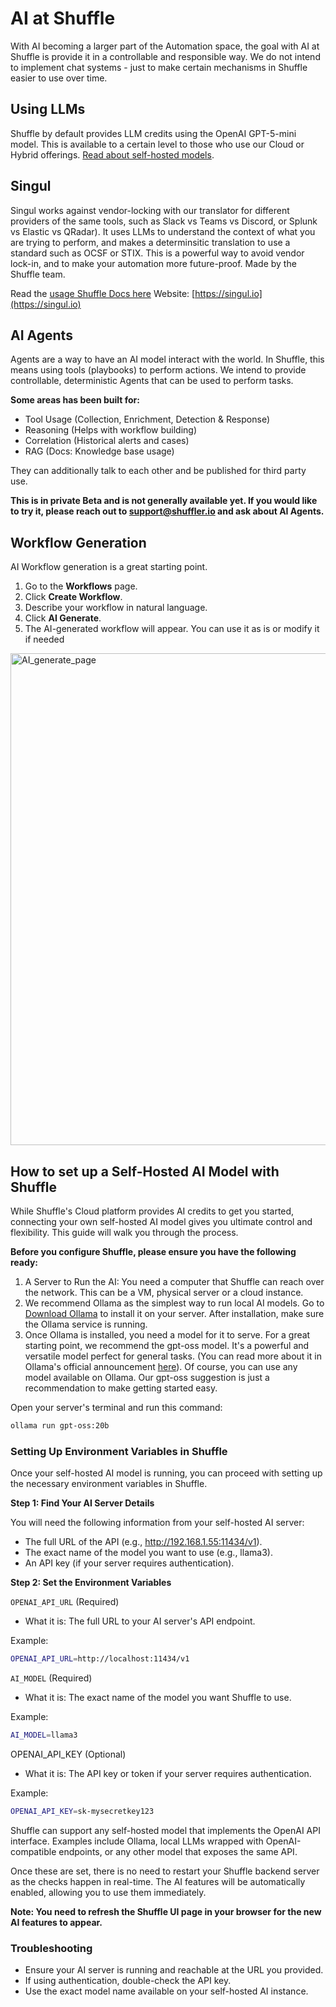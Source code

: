 # AI at Shuffle

With AI becoming a larger part of the Automation space, the goal with AI at Shuffle is provide it in a controllable and responsible way. We do not intend to implement chat systems - just to make certain mechanisms in Shuffle easier to use over time.

## Using LLMs 
Shuffle by default provides LLM credits using the OpenAI GPT-5-mini model. This is available to a certain level to those who use our Cloud or Hybrid offerings. [Read about self-hosted models](#self-hosted-models).

## Singul
Singul works against vendor-locking with our translator for different providers of the same tools, such as Slack vs Teams vs Discord, or Splunk vs Elastic vs QRadar). It uses LLMs to understand the context of what you are trying to perform, and makes a determinsitic translation to use a standard such as OCSF or STIX. This is a powerful way to avoid vendor lock-in, and to make your automation more future-proof. Made by the Shuffle team.

Read the [usage Shuffle Docs here](https://github.com/Shuffle/openapi-apps/blob/master/docs/singul.md)
Website: [https://singul.io](https://singul.io)

## AI Agents
Agents are a way to have an AI model interact with the world. In Shuffle, this means using tools (playbooks) to perform actions. We intend to provide controllable, deterministic Agents that can be used to perform tasks.

**Some areas has been built for:**
- Tool Usage  (Collection, Enrichment, Detection & Response)
- Reasoning   (Helps with workflow building)
- Correlation (Historical alerts and cases)
- RAG         (Docs: Knowledge base usage)

They can additionally talk to each other and be published for third party use. 

**This is in private Beta and is not generally available yet. If you would like to try it, please reach out to support@shuffler.io and ask about AI Agents.**

## Workflow Generation
AI Workflow generation is a great starting point.

1. Go to the **Workflows** page.
2. Click **Create Workflow**.
3. Describe your workflow in natural language.
4. Click **AI Generate**.
5. The AI-generated workflow will appear. You can use it as is or modify it if needed

<img width="785" height="787" alt="AI_generate_page" src="https://github.com/user-attachments/assets/c756caf1-a32b-4b56-bd5a-81fc2ec879dd" />

## How to set up a Self-Hosted AI Model with Shuffle

While Shuffle's Cloud platform provides AI credits to get you started, connecting your own self-hosted AI model gives you ultimate control and flexibility. This guide will walk you through the process.

**Before you configure Shuffle, please ensure you have the following ready:**

1. A Server to Run the AI: You need a computer that Shuffle can reach over the network. This can be a VM, physical server or a cloud instance.
2. We recommend Ollama as the simplest way to run local AI models. Go to [Download Ollama](https://ollama.com/download) to install it on your server. After installation, make sure the Ollama service is running.
3. Once Ollama is installed, you need a model for it to serve. For a great starting point, we recommend the gpt-oss model. It's a powerful and versatile model perfect for general tasks. (You can read more about it in Ollama's official announcement [here](https://ollama.com/blog/gpt-oss)). Of course, you can use any model available on Ollama. Our gpt-oss suggestion is just a recommendation to make getting started easy.


Open your server's terminal and run this command:

```bash
ollama run gpt-oss:20b
```

### Setting Up Environment Variables in Shuffle

Once your self-hosted AI model is running, you can proceed with setting up the necessary environment variables in Shuffle.

**Step 1: Find Your AI Server Details**

You will need the following information from your self-hosted AI server:

* The full URL of the API (e.g., http://192.168.1.55:11434/v1).
* The exact name of the model you want to use (e.g., llama3).
* An API key (if your server requires authentication).

**Step 2: Set the Environment Variables**

`OPENAI_API_URL` (Required)

* What it is: The full URL to your AI server's API endpoint.

Example: 
```bash
OPENAI_API_URL=http://localhost:11434/v1
```

`AI_MODEL` (Required)

* What it is: The exact name of the model you want Shuffle to use.

Example:
```bash
AI_MODEL=llama3
```

OPENAI_API_KEY (Optional)

* What it is: The API key or token if your server requires authentication.

Example:
```bash
OPENAI_API_KEY=sk-mysecretkey123
```


Shuffle can support any self-hosted model that implements the OpenAI API interface. Examples include Ollama, local LLMs wrapped with OpenAI-compatible endpoints, or any other model that exposes the same API.

Once these are set, there is no need to restart your Shuffle backend server as the checks happen in real-time. The AI features will be automatically enabled, allowing you to use them immediately.

**Note: You need to refresh the Shuffle UI page in your browser for the new AI features to appear.**


### Troubleshooting

* Ensure your AI server is running and reachable at the URL you provided.
* If using authentication, double-check the API key.
* Use the exact model name available on your self-hosted AI instance.
